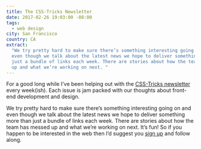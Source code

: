 ```yaml
---
title: The CSS-Tricks Newsletter
date: 2017-02-26 19:03:00 -08:00
tags:
  - web design
city: San Francisco
country: CA
extract:
  "We try pretty hard to make sure there’s something interesting going on and
  even though we talk about the latest news we hope to deliver something more than
  just a bundle of links each week. There are stories about how the team has messed
  up and what we’re working on next. "
---
```


For a good long while I’ve been helping out with the [CSS-Tricks newsletter](https://css-tricks.com/newsletters/) every week(ish). Each issue is jam packed with our thoughts about front-end development and design.

We try pretty hard to make sure there’s something interesting going on and even though we talk about the latest news we hope to deliver something more than just a bundle of links each week. There are stories about how the team has messed up and what we’re working on next. It’s fun! So if you happen to be interested in the web then I’d suggest you [sign up](https://css-tricks.com/newsletters/#mc-embedded-subscribe-form) and follow along.
